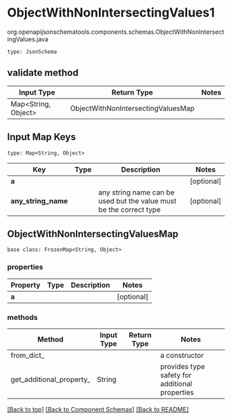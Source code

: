 # ObjectWithNonIntersectingValues1
org.openapijsonschematools.components.schemas.ObjectWithNonIntersectingValues.java
```
type: JsonSchema
```

## validate method
| Input Type | Return Type | Notes |
| ---------- | ----------- | ----- |
| Map<String, Object> | ObjectWithNonIntersectingValuesMap | |

## Input Map Keys
```
type: Map<String, Object>
```
Key | Type |  Description | Notes
------------ | ------------- | ------------- | -------------
**a** |  |  | [optional]
**any_string_name** |  | any string name can be used but the value must be the correct type | [optional]

## ObjectWithNonIntersectingValuesMap
```
base class: FrozenMap<String, Object>

```

### properties
Property | Type | Description | Notes
-------- | ---- | ----------- | -----
**a** |  |  | [optional]

### methods
Method | Input Type | Return Type | Notes
------ | ---------- | ----------- | ------
from_dict_ |  |  | a constructor
get_additional_property_ | String |  | provides type safety for additional properties

[[Back to top]](#top) [[Back to Component Schemas]](../../../README.md#Component-Schemas) [[Back to README]](../../../README.md)
